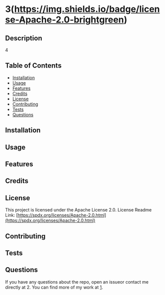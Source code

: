 # 3(https://img.shields.io/badge/license-Apache-2.0-brightgreen)

## Description

4
    
## Table of Contents

* [Installation](#installation)
* [Usage](#usage)
* [Features](#features)
* [Credits](#credits)
* [License](#license)
* [Contributing](#contributing)
* [Tests](#tests)
* [Questions](#questions)

## Installation
## Usage
## Features
## Credits
## License

This project is licensed under the Apache License 2.0.
License Readme Link: [https://spdx.org/licenses/Apache-2.0.html](https://spdx.org/licenses/Apache-2.0.html)
    
## Contributing
## Tests
## Questions

If you have any questions about the repo, open an issueor contact me directly at 2.
You can find more of my work at [1](https://github.com/1).
    
